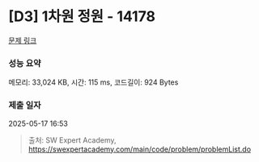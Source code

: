 # [D3] 1차원 정원 - 14178 

[문제 링크](https://swexpertacademy.com/main/code/problem/problemDetail.do?contestProbId=AX_N3oSqcyUDFARi) 

### 성능 요약

메모리: 33,024 KB, 시간: 115 ms, 코드길이: 924 Bytes

### 제출 일자

2025-05-17 16:53



> 출처: SW Expert Academy, https://swexpertacademy.com/main/code/problem/problemList.do